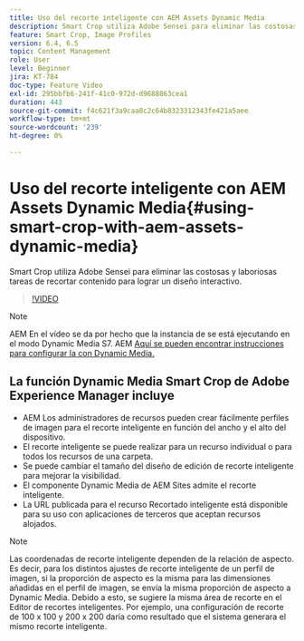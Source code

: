 ```yaml
---
title: Uso del recorte inteligente con AEM Assets Dynamic Media
description: Smart Crop utiliza Adobe Sensei para eliminar las costosas y laboriosas tareas de recortar contenido para lograr un diseño interactivo.
feature: Smart Crop, Image Profiles
version: 6.4, 6.5
topic: Content Management
role: User
level: Beginner
jira: KT-784
doc-type: Feature Video
exl-id: 295bbfb6-241f-41c0-972d-d9688863cea1
duration: 443
source-git-commit: f4c621f3a9caa8c2c64b8323312343fe421a5aee
workflow-type: tm+mt
source-wordcount: '239'
ht-degree: 0%

---
```


# Uso del recorte inteligente con AEM Assets Dynamic Media{#using-smart-crop-with-aem-assets-dynamic-media}

Smart Crop utiliza Adobe Sensei para eliminar las costosas y laboriosas tareas de recortar contenido para lograr un diseño interactivo.

>[!VIDEO](https://video.tv.adobe.com/v/21519?quality=12&learn=on)

>[!NOTE]
>
>AEM En el vídeo se da por hecho que la instancia de se está ejecutando en el modo Dynamic Media S7. AEM [Aquí se pueden encontrar instrucciones para configurar la con Dynamic Media.](https://helpx.adobe.com/es/experience-manager/6-3/assets/using/config-dynamic-fp-14410.html)

## La función Dynamic Media Smart Crop de Adobe Experience Manager incluye

* AEM Los administradores de recursos pueden crear fácilmente perfiles de imagen para el recorte inteligente en función del ancho y el alto del dispositivo.
* El recorte inteligente se puede realizar para un recurso individual o para todos los recursos de una carpeta.
* Se puede cambiar el tamaño del diseño de edición de recorte inteligente para mejorar la visibilidad.
* El componente Dynamic Media de AEM Sites admite el recorte inteligente.
* La URL publicada para el recurso Recortado inteligente está disponible para su uso con aplicaciones de terceros que aceptan recursos alojados.

>[!NOTE]
>
>Las coordenadas de recorte inteligente dependen de la relación de aspecto. Es decir, para los distintos ajustes de recorte inteligente de un perfil de imagen, si la proporción de aspecto es la misma para las dimensiones añadidas en el perfil de imagen, se envía la misma proporción de aspecto a Dynamic Media. Debido a esto, se sugiere la misma área de recorte en el Editor de recortes inteligentes. Por ejemplo, una configuración de recorte de 100 x 100 y 200 x 200 daría como resultado que el sistema generara el mismo recorte inteligente.
